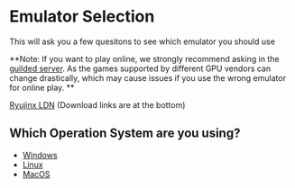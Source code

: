 # Emulator Selection

This will ask you a few quesitons to see which emulator you should use

**Note: If you want to play online, we strongly recommend asking in the [guilded server](https://www.guilded.gg/i/2OOm9RX2). As the games supported by different GPU vendors can change drastically, which may cause issues if you use the wrong emulator for online play. ** 

[Ryujinx LDN](https://www.patreon.com/posts/introducing-ldn2-45268370)
(Download links are at the bottom)

## Which Operation System are you using?

- [Windows](https://github.com/Abd-007/Switch-Emulators-Guide/blob/main/Selection/Windows/GPUVendor.md)
- [Linux](https://github.com/Abd-007/Switch-Emulators-Guide/blob/main/Selection/Linux.md)
- [MacOS](https://github.com/Abd-007/Switch-Emulators-Guide/blob/main/Selection/MacOS.md)
